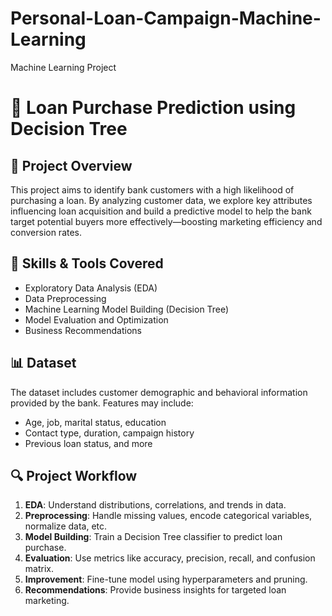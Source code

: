 # Personal-Loan-Campaign-Machine-Learning
Machine Learning Project


# 🏦 Loan Purchase Prediction using Decision Tree

## 📌 Project Overview
This project aims to identify bank customers with a high likelihood of purchasing a loan. By analyzing customer data, we explore key attributes influencing loan acquisition and build a predictive model to help the bank target potential buyers more effectively—boosting marketing efficiency and conversion rates.

## 🧠 Skills & Tools Covered
- Exploratory Data Analysis (EDA)
- Data Preprocessing
- Machine Learning Model Building (Decision Tree)
- Model Evaluation and Optimization
- Business Recommendations

## 📊 Dataset
The dataset includes customer demographic and behavioral information provided by the bank. Features may include:
- Age, job, marital status, education
- Contact type, duration, campaign history
- Previous loan status, and more

## 🔍 Project Workflow
1. **EDA**: Understand distributions, correlations, and trends in data.
2. **Preprocessing**: Handle missing values, encode categorical variables, normalize data, etc.
3. **Model Building**: Train a Decision Tree classifier to predict loan purchase.
4. **Evaluation**: Use metrics like accuracy, precision, recall, and confusion matrix.
5. **Improvement**: Fine-tune model using hyperparameters and pruning.
6. **Recommendations**: Provide business insights for targeted loan marketing.


